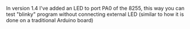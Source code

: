 In version 1.4 I've added an LED to port PA0 of the 8255, this way you can test "blinky" program without connecting external LED (similar to how it is done on a traditional Arduino board)

